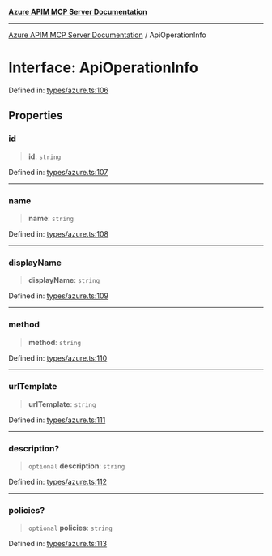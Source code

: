 [**Azure APIM MCP Server Documentation**](../README.md)

***

[Azure APIM MCP Server Documentation](../globals.md) / ApiOperationInfo

# Interface: ApiOperationInfo

Defined in: [types/azure.ts:106](https://github.com/dviana78/test-mcp-repo/blob/main/src/types/azure.ts#L106)

## Properties

### id

> **id**: `string`

Defined in: [types/azure.ts:107](https://github.com/dviana78/test-mcp-repo/blob/main/src/types/azure.ts#L107)

***

### name

> **name**: `string`

Defined in: [types/azure.ts:108](https://github.com/dviana78/test-mcp-repo/blob/main/src/types/azure.ts#L108)

***

### displayName

> **displayName**: `string`

Defined in: [types/azure.ts:109](https://github.com/dviana78/test-mcp-repo/blob/main/src/types/azure.ts#L109)

***

### method

> **method**: `string`

Defined in: [types/azure.ts:110](https://github.com/dviana78/test-mcp-repo/blob/main/src/types/azure.ts#L110)

***

### urlTemplate

> **urlTemplate**: `string`

Defined in: [types/azure.ts:111](https://github.com/dviana78/test-mcp-repo/blob/main/src/types/azure.ts#L111)

***

### description?

> `optional` **description**: `string`

Defined in: [types/azure.ts:112](https://github.com/dviana78/test-mcp-repo/blob/main/src/types/azure.ts#L112)

***

### policies?

> `optional` **policies**: `string`

Defined in: [types/azure.ts:113](https://github.com/dviana78/test-mcp-repo/blob/main/src/types/azure.ts#L113)
